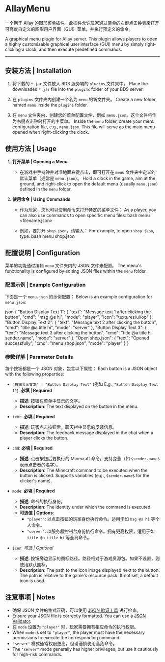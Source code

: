 
# AllayMenu 

一个用于 Allay 的图形菜单插件。此插件允许玩家通过简单的右键点击钟表来打开可高度自定义的图形用户界面（GUI）菜单，并执行预定义的命令。

A graphical menu plugin for Allay server. This plugin allows players to open a highly customizable graphical user interface (GUI) menu by simply right-clicking a clock, and then execute predefined commands.

---

## 安装方法 | Installation

1.  将下载的 `*.jar` 文件放入 BDS 服务端的 `plugins` 文件夹中。
    Place the downloaded `*.jar` file into the `plugins` folder of your BDS server.

2.  在 `plugins` 文件夹内创建一个名为 `menu` 的新文件夹。
    Create a new folder named `menu` inside the `plugins` folder.

3.  在 `menu` 文件夹内，创建您的菜单配置文件，例如 `menu.json`。这个文件将作为右键点击钟时打开的主菜单。
    Inside the `menu` folder, create your menu configuration file, e.g., `menu.json`. This file will serve as the main menu opened when right-clicking the clock.

## 使用方法 | Usage

1.  **打开菜单 | Opening a Menu**
    *   在游戏中手持钟并对准地面右键点击，即可打开在 `menu` 文件夹中定义的默认菜单（通常是 `menu.json`）。
        Hold a clock in the game, aim at the ground, and right-click to open the default menu (usually `menu.json`) defined in the `menu` folder.

2.  **使用命令 | Using Commands**
    *   作为玩家，您也可以使用命令来打开特定的菜单文件：
        As a player, you can also use commands to open specific menu files:
        bash
        menu <filename.json>

    *   例如，要打开 `shop.json`，请输入：
        For example, to open `shop.json`, type:
        bash
        menu shop.json


## 配置说明 | Configuration

菜单的功能通过编辑 `menu` 文件夹内的 JSON 文件来配置。
The menu's functionality is configured by editing JSON files within the `menu` folder.

### 配置示例 | Example Configuration

下面是一个 `menu.json` 的示例配置：
Below is an example configuration for `menu.json`:

json
{
    "Button Display Text 1": {
        "text": "Message text 1 after clicking the button",
        "cmd": "msg @s hi",
        "mode": "player",
        "icon": "textures/ui/op"
    },
    "Button Display Text 2": {
        "text": "Message text 2 after clicking the button",
        "cmd": "title @a title hi",
        "mode": "server"
    },
    "Button Display Text 3": {
        "text": "Message text 3 after clicking the button",
        "cmd": "title @a title hi sender.name",
        "mode": "server"
    },
    "Open shop.json": {
        "text": "Opened successfully",
        "cmd": "menu shop.json",
        "mode": "player"
    }
}


### 参数详解 | Parameter Details

每个按钮都是一个 JSON 对象，包含以下属性：
Each button is a JSON object with the following properties:

*   `"按钮显示文本" | "Button Display Text"` (例如 E.g., `"Button Display Text 1"`): **必填 | Required**
    *   **描述**: 按钮在菜单中显示的文字。
    *   **Description**: The text displayed on the button in the menu.

*   `text`: **必填 | Required**
    *   **描述**: 玩家点击按钮后，聊天栏中显示的反馈信息。
    *   **Description**: The feedback message displayed in the chat when a player clicks the button.

*   `cmd`: **必填 | Required**
    *   **描述**: 点击按钮后要执行的 Minecraft 命令。支持变量（如 `$sender.name$` 表示点击者的名字）。
    *   **Description**: The Minecraft command to be executed when the button is clicked. Supports variables (e.g., `$sender.name$` for the clicker's name).

*   `mode`: **必填 | Required**
    *   **描述**: 命令的执行身份。
    *   **Description**: The identity under which the command is executed.
    *   **可选值 | Options**:
        *   `"player"`: 以点击按钮的玩家身份执行命令。适用于如 `msg @s hi` 等个人命令。
        *   `"server"`: 以服务器控制台身份执行命令。拥有更高权限，适用于如 `title @a title hi` 等全局命令。

*   `icon`: *可选 | Optional*
    *   **描述**: 按钮旁边显示的图标路径。路径相对于游戏资源包。如果不设置，则使用默认图标。
    *   **Description**: The path to the icon image displayed next to the button. The path is relative to the game's resource pack. If not set, a default icon is used.

## 注意事项 | Notes

*   确保 JSON 文件的格式正确，可以使用 [JSON 验证工具](https://jsonlint.com/) 进行检查。
*   Ensure your JSON file is correctly formatted. You can use a [JSON Validator](https://jsonlint.com/).
*   在 `mode` 设置为 `"player"` 时，玩家需要拥有相应命令的执行权限。
*   When `mode` is set to `"player"`, the player must have the necessary permissions to execute the corresponding command.
*   `"server"` 模式通常权限更高，但请谨慎使用高危命令。
*   The `"server"` mode generally has higher privileges, but use it cautiously for high-risk commands.
